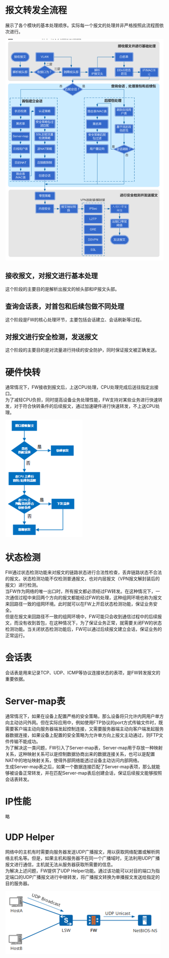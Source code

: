 # 报文转发全流程

展示了各个模块的基本处理顺序。实际每一个报文的处理并非严格按照此流程图依次进行。  

![报文转发全流程.png](报文转发全流程.png)

## 接收报文，对报文进行基本处理  

这个阶段的主要目的是解析出报文的帧头部和IP报文头部。  

## 查询会话表，对首包和后续包做不同处理  

这个阶段是FW的核心处理环节，主要包括会话建立、会话刷新等过程。  

## 对报文进行安全检测，发送报文  

这个阶段的主要目的是对流量进行持续的安全防护，同时保证报文被正确发送。  

# 硬件快转  

通常情况下，FW接收到报文后，上送CPU处理，CPU处理完成后送往指定出接口。  
为了减轻CPU负担，同时提高设备业务处理性能，FW支持对某些业务进行快速转发，对于符合快转条件的后续报文，通过加速硬件进行快速转发，不上送CPU处理。  

![硬件快转.png](硬件快转.png)

# 状态检测  

FW通过状态检测功能来对报文的链路状态进行合法性检查，丢弃链路状态不合法的报文。状态检测功能不仅检测普通报文，也对内层报文（VPN报文解封装后的报文）进行检测。  
当FW作为网络的唯一出口时，所有报文都必须经过FW转发。在这种情况下，一次通信过程中来回两个方向的报文都能经过FW的处理，这种组网环境也称为报文来回路径一致的组网环境。此时就可以在FW上开启状态检测功能，保证业务安全。  
但是在报文来回路径不一致的组网环境中，FW可能只会收到通信过程中的后续报文，而没有收到首包，在这种情况下，为了保证业务正常，就需要关闭FW的状态检测功能。当关闭状态检测功能后，FW可以通过后续报文建立会话，保证业务的正常运行。   

# 会话表  

会话表是用来记录TCP、UDP、ICMP等协议连接状态的表项，是FW转发报文的重要依据。  

# Server-map表  

通常情况下，如果在设备上配置严格的安全策略，那么设备将只允许内网用户单方向主动访问外网。但在实际应用中，例如使用FTP协议的port方式传输文件时，既需要客户端主动向服务器端发起控制连接，又需要服务器端主动向客户端发起服务器数据连接，如果设备上配置的安全策略为允许单方向上报文主动通过，则FTP文件传输不能成功。  
为了解决这一类问题，FW引入了Server-map表，Server-map用于存放一种映射关系，这种映射关系可以是控制数据协商出来的数据连接关系，也可以是配置NAT中的地址映射关系，使得外部网络能透过设备主动访问内部网络。  
生成Server-map表之后，如果一个数据连接匹配了Server-map表项，那么就能够被设备正常转发，并在匹配Server-map表后创建会话，保证后续报文能够按照会话表转发。  

# IP性能  

略  

# UDP Helper  

网络中的主机有时需要向服务器发送UDP广播报文，用以获取网络配置或解析网络主机名等。但是，如果主机和服务器不在同一个广播域时，无法利用UDP广播报文进行通信，主机就无法从服务器获取所需要的信息。  
为解决上述问题，FW提供了UDP Helper功能。通过该功能可以对目的端口为指定端口的UDP广播报文进行中继转发，将广播报文转换为单播报文发送给指定的目的服务器。  

![UDP_Helper中继转发广播报文.png](UDP_Helper中继转发广播报文.png)

